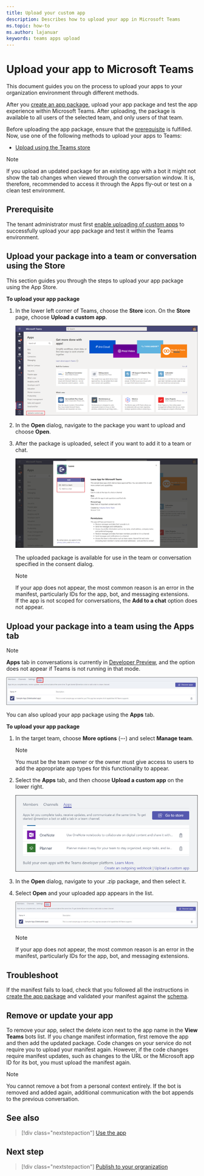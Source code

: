 ```yaml
---
title: Upload your custom app
description: Describes how to upload your app in Microsoft Teams
ms.topic: how-to
ms.author: lajanuar
keywords: teams apps upload
---
```


# Upload your app to Microsoft Teams
This document guides you on the process to upload your apps to your organization environment through different methods.

After you [create an app package](../build-and-test/apps-package.md), upload your app package and test the app experience within Microsoft Teams. After uploading, the package is available to all users of the selected team, and only users of that team.

Before uploading the app package, ensure that the [prerequisite](#prerequisite) is fulfilled. Now, use one of the following methods to upload your apps to Teams:
* [Upload using the Teams store](#upload-your-package-into-a-team-or-conversation-using-the-store)

> [!NOTE]
> If you upload an updated package for an existing app with a bot it might not show the tab changes when viewed through the conversation window. It is, therefore, recommended to access it through the Apps fly-out or test on a clean test environment.

## Prerequisite
The tenant administrator must first [enable uploading of custom apps](/microsoftteams/admin-settings) to successfully upload your app package and test it within the Teams environment. 

## Upload your package into a team or conversation using the Store
This section guides you through the steps to upload your app package using the App Store.

**To upload your app package**

1. In the lower left corner of Teams, choose the **Store** icon. On the **Store** page, choose **Upload a custom app**.

   ![View team](../../assets/images/store-upload-a-custom-app2.png)

2. In the **Open** dialog, navigate to the package you want to upload and choose **Open**.
3. After the package is uploaded, select if you want to add it to a team or chat. 
   
    ![Add menu](../../assets/images/NewappAddmenudropdown.png)

   The uploaded package is available for use in the team or conversation specified in the consent dialog. 
   > [!NOTE]
   >If your app does not appear, the most common reason is an error in the manifest, particularly IDs for the app, bot, and messaging extensions.<br/>
   If the app is not scoped for conversations, the **Add to a chat** option does not appear.

## Upload your package into a team using the Apps tab

>[!NOTE]
> **Apps** tab in conversations is currently in [Developer Preview](../../resources/dev-preview/developer-preview-intro.md), and the option does not appear if Teams is not running in that mode.

![Example of bot in list of uploaded bots](../../assets/images/botinlist.jpg)

You can also upload your app package using the **Apps** tab.

**To upload your app package**

1. In the target team, choose **More options** (**&#8943;**) and select **Manage team**.

   > [!NOTE]
   > You must be the team owner or the owner must give access to users to add the appropriate app types for this functionality to appear.

2. Select the **Apps** tab, and then choose **Upload a custom app** on the lower right.

   ![Upload entry point](../../assets/images/UploadACustomApp.png)

3. In the **Open** dialog, navigate to your .zip package, and then select it.
  
4. Select **Open** and your uploaded app appears in the list.

   ![Example of bot in list of uploaded bots](../../assets/images/botinlist.jpg)

   > [!NOTE]
   > If your app does not appear, the most common reason is an error in the manifest, particularly IDs for the app, bot, and messaging extensions.

## Troubleshoot

If the manifest fails to load, check that you followed all the instructions in [create the app package](../../concepts/build-and-test/apps-package.md) and validated your manifest against the [schema](../../resources/schema/manifest-schema.md).

## Remove or update your app

To remove your app, select the delete icon next to the app name in the **View Teams** bots list. If you change manifest information, first remove the app and then add the updated package. Code changes on your service do not require you to upload your manifest again. However, if the code changes require manifest updates, such as changes to the URL or the Microsoft app ID for its bot, you must upload the manifest again.

> [!NOTE]
> You cannot remove a bot from a personal context entirely. If the bot is removed and added again, additional communication with the bot appends to the previous conversation.

## See also

> [!div class="nextstepaction"]
> [Use the app](/office/apps-and-services-cc1fba57-9900-4634-8306-2360a40c665b?ui=en-us&rs=en-us&ad=us)

## Next step

> [!div class="nextstepaction"]
> [Publish to your orgranization](/MicrosoftTeams/manage-apps?toc=%2Fmicrosoftteams%2Fplatform%2Ftoc.json&bc=%2FMicrosoftTeams%2Fbreadcrumb%2Ftoc.json)
